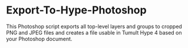 # Export-To-Hype-Photoshop
This Photoshop script exports all top-level layers and groups to cropped PNG and JPEG files and creates a file usable in Tumult Hype 4 based on your Photoshop document.
